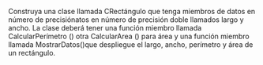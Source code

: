 Construya una clase llamada CRectángulo que tenga miembros de datos en número de precisiónatos en número de precisión doble llamados largo y ancho.
 La clase deberá tener una función miembro llamada CalcularPerímetro () otra CalcularArea () para área y una función miembro llamada MostrarDatos()que despliegue el largo, ancho, perímetro y área de un rectángulo.
